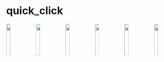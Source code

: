 # quick_click


<p align="left" width="100%">
    <img width="15%" src= "https://firebasestorage.googleapis.com/v0/b/ebuy-1494c.appspot.com/o/Screenshot%202024-02-05%20at%206.59.59%20PM.png?alt=media&token=538ffb0c-8cd9-495f-b00f-5d75677442c4">
    <img width="15%" src= "https://firebasestorage.googleapis.com/v0/b/ebuy-1494c.appspot.com/o/Screenshot%202024-02-05%20at%207.01.01%20PM.png?alt=media&token=e6a99ddb-edee-4b60-9e96-7101385c80c5">
    <img width="15%" src= "https://firebasestorage.googleapis.com/v0/b/ebuy-1494c.appspot.com/o/Screenshot%202024-02-05%20at%207.01.26%20PM.png?alt=media&token=7c773840-e428-4a35-bca4-5948e7d4384d">
    <img width="15%" src= "https://firebasestorage.googleapis.com/v0/b/ebuy-1494c.appspot.com/o/Screenshot%202024-02-05%20at%207.02.40%20PM.png?alt=media&token=2994454a-3a24-4fce-b74a-72c2f77ba186">
    <img width="15%" src= "https://firebasestorage.googleapis.com/v0/b/ebuy-1494c.appspot.com/o/Screenshot%202024-02-05%20at%207.03.04%20PM.png?alt=media&token=254f7321-5718-459a-a6b0-b6c624e7218a">
    <img width="15%" src= "https://firebasestorage.googleapis.com/v0/b/ebuy-1494c.appspot.com/o/Screenshot%202024-02-05%20at%207.04.14%20PM.png?alt=media&token=30302538-3310-4650-b8bb-7871de940bbe">
</p>
